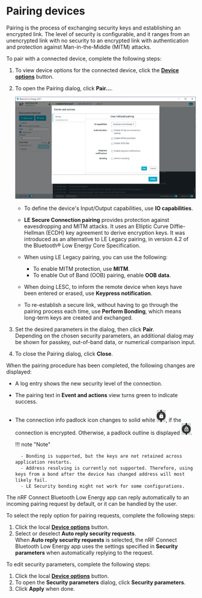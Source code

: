 # Pairing devices

Pairing is the process of exchanging security keys and establishing an encrypted link. The level of security is configurable, and it ranges from an unencrypted link with no security to an encrypted link with authentication and protection against Man-in-the-Middle (MITM) attacks.

To pair with a connected device, complete the following steps:

1. To view device options for the connected device, click the [**Device options**](./overview_and_ui.md#device-options) button.
2. To open the Pairing dialog, click **Pair...**.

    ![Pairing dialog](./screenshots/nRF_connect_pairing.png)

    - To define the device's Input/Output capabilities, use **IO capabilities**.
    - **LE Secure Connection pairing** provides protection against eavesdropping and MITM attacks. It uses an Elliptic Curve Diffie-Hellman (ECDH) key agreement to derive encryption keys. It was introduced as an alternative to LE Legacy pairing, in version 4.2 of the Bluetooth® Low Energy Core Specification.
    - When using LE Legacy pairing, you can use the following:

        - To enable MITM protection, use **MITM**.
        - To enable Out of Band (OOB) pairing, enable **OOB data**.

    - When doing LESC, to inform the remote device when keys have been entered or erased, use **Keypress notification**.
    - To re-establish a secure link, without having to go through the pairing process each time, use **Perform Bonding**, which means long-term keys are created and exchanged.

3. Set the desired parameters in the dialog, then click **Pair**.</br>
   Depending on the chosen security parameters, an additional dialog may be shown for passkey, out-of-band data, or numerical comparison input.
5. To close the Pairing dialog, click **Close**.

When the pairing procedure has been completed, the following changes are displayed:

- A log entry shows the new security level of the connection.
- The pairing text in **Event and actions** view turns green to indicate success.
- The connection info padlock icon changes to solid white ![Encrypted](./screenshots/padlock_encrypted.png), if the connection is encrypted. Otherwise, a padlock outline is displayed ![Unencrypted](./screenshots/padlock_unencrypted.png).

    !!! note "Note"

        - Bonding is supported, but the keys are not retained across application restarts.
        - Address resolving is currently not supported. Therefore, using keys from a bond after the device has changed address will most likely fail.
        - LE Security bonding might not work for some configurations.

The nRF Connect Bluetooth Low Energy app can reply automatically to an incoming pairing request by default, or it can be handled by the user.

To select the reply option for pairing requests, complete the following steps:

1. Click the local [**Device options**](./overview_and_ui.md#device-options) button.
2. Select or deselect **Auto reply security requests**.</br>
   When **Auto reply security requests** is selected, the nRF Connect Bluetooth Low Energy app uses the settings specified in **Security parameters** when automatically replying to the request.

To edit security parameters, complete the following steps:

1. Click the local [**Device options**](./overview_and_ui.md#device-options) button.
2. To open the **Security parameters** dialog, click **Security parameters**.
3. Click **Apply** when done.